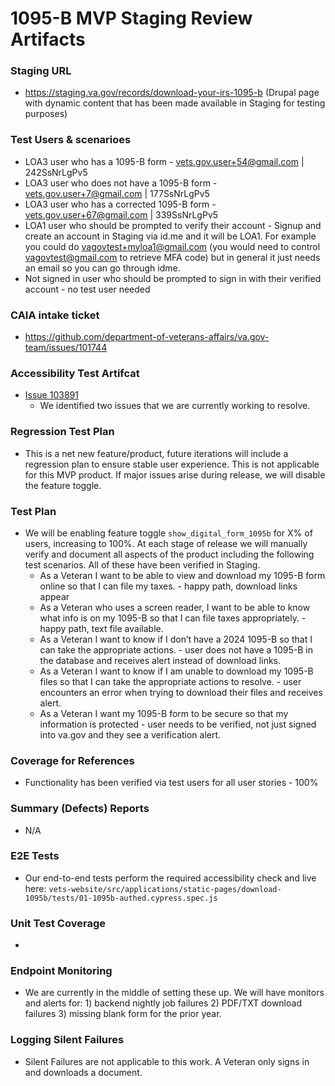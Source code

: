# 1095-B MVP Staging Review Artifacts  

### Staging URL
- https://staging.va.gov/records/download-your-irs-1095-b (Drupal page with dynamic content that has been made available in Staging for testing purposes)

### Test Users & scenarioes
-  LOA3 user who has a 1095-B form - vets.gov.user+54@gmail.com | 242SsNrLgPv5
-  LOA3 user who does not have a 1095-B form - vets.gov.user+7@gmail.com | 177SsNrLgPv5
-  LOA3 user who has a corrected 1095-B form - vets.gov.user+67@gmail.com | 339SsNrLgPv5
-  LOA1 user who should be prompted to verify their account - Signup and create an account in Staging via id.me and it will be LOA1. For example you could do vagovtest+myloa1@gmail.com (you would need to control vagovtest@gmail.com to retrieve MFA code) but in general it just needs an email so you can go through idme.
-  Not signed in user who should be prompted to sign in with their verified account - no test user needed

### CAIA intake ticket
- https://github.com/department-of-veterans-affairs/va.gov-team/issues/101744
  
### Accessibility Test Artifcat
- [Issue 103891](https://github.com/department-of-veterans-affairs/va.gov-team/issues/103891)
   - We identified two issues that we are currently working to resolve.

### Regression Test Plan
- This is a net new feature/product, future  iterations will include a regression plan to ensure stable user experience. This is not applicable for this MVP product. If major issues arise during release, we will disable the feature toggle.

### Test Plan
- We will be enabling feature toggle `show_digital_form_1095b` for X% of users, increasing to 100%. At each stage of release we will manually verify and document all aspects of the product including the following test scenarios. All of these have been verified in Staging.
   - As a Veteran I want to be able to view and download my 1095-B form online so that I can file my taxes. - happy path, download links appear
   - As a Veteran who uses a screen reader, I want to be able to know what info is on my 1095-B so that I can file taxes appropriately. - happy path, text file available.
   - As a Veteran I want to know if I don’t have a 2024 1095-B so that I can take the appropriate actions. - user does not have a 1095-B in the database and receives alert instead of download links.
   - As a Veteran I want to know if I am unable to download my 1095-B files so that I can take the appropriate actions to resolve. - user encounters an error when trying to download their files and receives alert.
   - As a Veteran I want my 1095-B form to be secure so that my information is protected - user needs to be verified, not just signed into va.gov and they see a verification alert.

### Coverage for References
- Functionality has been verified via test users for all user stories - 100% 

### Summary (Defects) Reports
- N/A

### E2E Tests
- Our end-to-end tests perform the required accessibility check and live here: `vets-website/src/applications/static-pages/download-1095b/tests/01-1095b-authed.cypress.spec.js`

### Unit Test Coverage
- 

### Endpoint Monitoring
- We are currently in the middle of setting these up. We will have monitors and alerts for: 1) backend nightly job failures 2) PDF/TXT download failures 3) missing blank form for the prior year.

### Logging Silent Failures
- Silent Failures are not applicable to this work. A Veteran only signs in and downloads a document.
